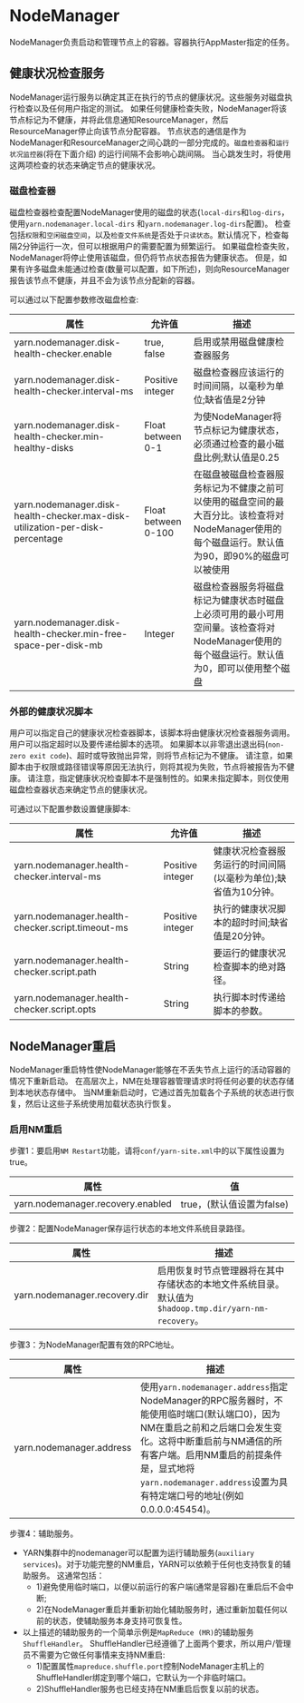 # NodeManager

NodeManager负责启动和管理节点上的容器。容器执行AppMaster指定的任务。

## 健康状况检查服务

NodeManager运行服务以确定其正在执行的节点的健康状况。这些服务对磁盘执行检查以及任何用户指定的测试。
如果任何健康检查失败，NodeManager将该节点标记为不健康，并将此信息通知ResourceManager，然后ResourceManager停止向该节点分配容器。
节点状态的通信是作为NodeManager和ResourceManager之间心跳的一部分完成的。`磁盘检查器`和`运行状况监控器`(将在下面介绍)
的运行间隔不会影响心跳间隔。
当心跳发生时，将使用这两项检查的状态来确定节点的健康状况。

### 磁盘检查器

磁盘检查器检查配置NodeManager使用的磁盘的状态(`local-dirs`和`log-dirs`，使用`yarn.nodemanager.local-dirs`
和`yarn.nodemanager.log-dirs`配置)。
检查包括`权限`和`空闲磁盘空间`，以及`检查文件系统`是否处于`只读状态`。默认情况下，检查每隔2分钟运行一次，但可以根据用户的需要配置为频繁运行。
如果磁盘检查失败，NodeManager将停止使用该磁盘，但仍将节点状态报告为健康状态。
但是，如果有许多磁盘未能通过检查(数量可以配置，如下所述)，则向ResourceManager报告该节点不健康，并且不会为该节点分配新的容器。

可以通过以下配置参数修改磁盘检查:

| 属性                                                                            | 允许值                 | 描述                                                                               |
|-------------------------------------------------------------------------------|---------------------|----------------------------------------------------------------------------------|
| yarn.nodemanager.disk-health-checker.enable                                   | true, false         | 启用或禁用磁盘健康检查器服务                                                                   |
| yarn.nodemanager.disk-health-checker.interval-ms                              | Positive integer    | 磁盘检查器应该运行的时间间隔，以毫秒为单位;缺省值是2分钟                                                    |
| yarn.nodemanager.disk-health-checker.min-healthy-disks                        | Float between 0-1   | 为使NodeManager将节点标记为健康状态，必须通过检查的最小磁盘比例;默认值是0.25                                   |
| yarn.nodemanager.disk-health-checker.max-disk-utilization-per-disk-percentage | Float between 0-100 | 在磁盘被磁盘检查器服务标记为不健康之前可以使用的磁盘空间的最大百分比。该检查将对NodeManager使用的每个磁盘运行。默认值为90，即90%的磁盘可以被使用 |
| yarn.nodemanager.disk-health-checker.min-free-space-per-disk-mb               | Integer             | 磁盘检查器服务将磁盘标记为健康状态时磁盘上必须可用的最小可用空间量。该检查将对NodeManager使用的每个磁盘运行。默认值为0，即可以使用整个磁盘      |

### 外部的健康状况脚本

用户可以指定自己的健康状况检查器脚本，该脚本将由健康状况检查器服务调用。用户可以指定超时以及要传递给脚本的选项。
如果脚本以非零退出退出码(`non-zero exit code`)、超时或导致抛出异常，则将节点标记为不健康。
请注意，如果脚本由于权限或路径错误等原因无法执行，则将其视为失败，节点将被报告为不健康。
请注意，指定健康状况检查脚本不是强制性的。如果未指定脚本，则仅使用磁盘检查器状态来确定节点的健康状况。

可通过以下配置参数设置健康脚本:

| 属性                                                | 允许值              | 描述                                 |
|---------------------------------------------------|------------------|------------------------------------|
| yarn.nodemanager.health-checker.interval-ms       | Positive integer | 健康状况检查器服务运行的时间间隔(以毫秒为单位);缺省值为10分钟。 |
| yarn.nodemanager.health-checker.script.timeout-ms | Positive integer | 执行的健康状况脚本的超时时间;缺省值是20分钟。           |
| yarn.nodemanager.health-checker.script.path       | String           | 要运行的健康状况检查脚本的绝对路径。                 |
| yarn.nodemanager.health-checker.script.opts       | String           | 执行脚本时传递给脚本的参数。                     |

## NodeManager重启

NodeManager重启特性使NodeManager能够在不丢失节点上运行的活动容器的情况下重新启动。
在高层次上，NM在处理容器管理请求时将任何必要的状态存储到本地状态存储中。
当NM重新启动时，它通过首先加载各个子系统的状态进行恢复，然后让这些子系统使用加载状态执行恢复。

### 启用NM重启

步骤1：要启用`NM Restart`功能，请将`conf/yarn-site.xml`中的以下属性设置为true。

| 属性                                | 值                  |
|-----------------------------------|--------------------|
| yarn.nodemanager.recovery.enabled | true，(默认值设置为false) |

步骤2：配置NodeManager保存运行状态的本地文件系统目录路径。

| 属性                            | 描述                                                                  |
|-------------------------------|---------------------------------------------------------------------|
| yarn.nodemanager.recovery.dir | 启用恢复时节点管理器将在其中存储状态的本地文件系统目录。默认值为`$hadoop.tmp.dir/yarn-nm-recovery`。 |

步骤3：为NodeManager配置有效的RPC地址。

| 属性                       | 描述                                                                                                                                                                                  |
|--------------------------|-------------------------------------------------------------------------------------------------------------------------------------------------------------------------------------|
| yarn.nodemanager.address | 使用`yarn.nodemanager.address`指定NodeManager的RPC服务器时，不能使用临时端口(默认端口0)，因为NM在重启之前和之后端口会发生变化。这将中断重启前与NM通信的所有客户端。启用NM重启的前提条件是，显式地将`yarn.nodemanager.address`设置为具有特定端口号的地址(例如0.0.0.0:45454)。 |

步骤4：辅助服务。

* YARN集群中的nodemanager可以配置为运行辅助服务(`auxiliary services`)。对于功能完整的NM重启，YARN可以依赖于任何也支持恢复的辅助服务。
  这通常包括：
    * 1)避免使用临时端口，以便以前运行的客户端(通常是容器)在重启后不会中断;
    * 2)在NodeManager重启并重新初始化辅助服务时，通过重新加载任何以前的状态，使辅助服务本身支持可恢复性。
* 以上描述的辅助服务的一个简单示例是`MapReduce (MR)`的辅助服务`ShuffleHandler`。
  ShuffleHandler已经遵循了上面两个要求，所以用户/管理员不需要为它做任何事情来支持NM重启:
    * 1)配置属性`mapreduce.shuffle.port`控制NodeManager主机上的ShuffleHandler绑定到哪个端口，它默认为一个非临时端口。
    * 2)ShuffleHandler服务也已经支持在NM重启后恢复以前的状态。

